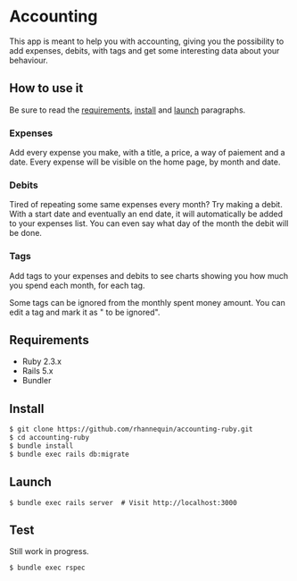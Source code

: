 # Accounting

This app is meant to help you with accounting, giving you the possibility to add expenses, debits, with tags and get some interesting data about your behaviour.

## How to use it

Be sure to read the [requirements](#requirements), [install](#install) and [launch](#launch) paragraphs.

### Expenses

Add every expense you make, with a title, a price, a way of paiement and a date. Every expense will be visible on the home page, by month and date.

### Debits

Tired of repeating some same expenses every month? Try making a debit. With a start date and eventually an end date, it will automatically be added to your expenses list. You can even say what day of the month the debit will be done.

### Tags

Add tags to your expenses and debits to see charts showing you how much you spend each month, for each tag.

Some tags can be ignored from the monthly spent money amount. You can edit a tag and mark it as " to be ignored".

## Requirements

* Ruby 2.3.x
* Rails 5.x
* Bundler

## Install

```bash
$ git clone https://github.com/rhannequin/accounting-ruby.git
$ cd accounting-ruby
$ bundle install
$ bundle exec rails db:migrate
```

## Launch

```
$ bundle exec rails server  # Visit http://localhost:3000
```

## Test

Still work in progress.

```bash
$ bundle exec rspec
```
